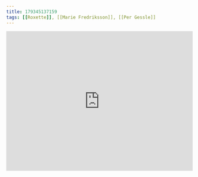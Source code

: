 ```yaml
---
title: 179345137159
tags: [[Roxette]], [[Marie Fredriksson]], [[Per Gessle]]
---
```

<iframe allow="accelerometer; autoplay; clipboard-write; encrypted-media; gyroscope; picture-in-picture" allowfullscreen="" frameborder="0" height="375" id="youtube_iframe" src="https://www.youtube.com/embed/nx2iLOvP0rM?feature=oembed&amp;enablejsapi=1&amp;origin=https://safe.txmblr.com&amp;wmode=opaque" width="500"></iframe>